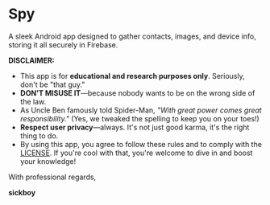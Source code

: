 # Spy

A sleek Android app designed to gather contacts, images, and device info, storing it all securely in Firebase.

**DISCLAIMER:**

- This app is for **educational and research purposes only**. Seriously, don't be "that guy."
- **DON'T MISUSE IT**—because nobody wants to be on the wrong side of the law.
- As Uncle Ben famously told Spider-Man, *"With great power comes great responsibility."* (Yes, we tweaked the spelling to keep you on your toes!)
- **Respect user privacy**—always. It's not just good karma, it's the right thing to do.
- By using this app, you agree to follow these rules and to comply with the [LICENSE](LICENSE). If you're cool with that, you're welcome to dive in and boost your knowledge!

With professional regards,

**sickboy**
